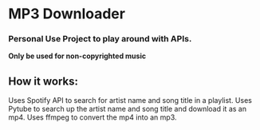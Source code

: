 # MP3 Downloader
### Personal Use Project to play around with APIs. 
**Only be used for non-copyrighted music** 

## How it works:
Uses Spotify API to search for artist name and song title in a playlist.
Uses Pytube to search up the artist name and song title and download it as an mp4.
Uses ffmpeg to convert the mp4 into an mp3.

